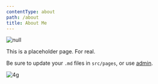 ```yaml
---
contentType: about
path: /about
title: About Me
---
```

![null](/files/web-8-mart.jpg)

This is a placeholder page. For real.

Be sure to update your `.md` files in `src/pages`, or use [admin](/admin).

![4g](/files/4gl.jpg)
